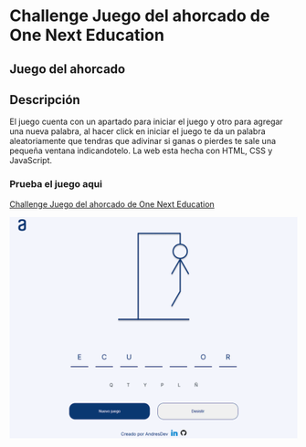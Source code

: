 # Challenge Juego del ahorcado de One Next Education

## Juego del ahorcado 

## Descripción 

El juego cuenta con un apartado para iniciar el juego y otro para agregar una nueva palabra, al hacer click en iniciar el juego te da un palabra aleatoriamente que tendras que adivinar si ganas o pierdes te sale una pequeña ventana indicandotelo.
La web esta hecha con HTML, CSS y JavaScript.

### Prueba el juego aqui
[Challenge Juego del ahorcado de One Next Education](https://game-ahorcadoandres.netlify.app/)

<img src="./Ahorcado.png" alt="Juego del Ahorcado">
